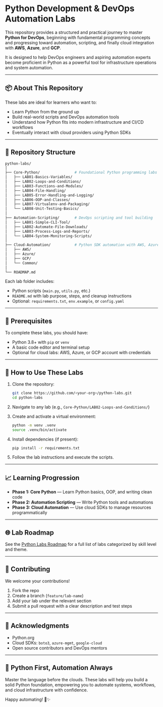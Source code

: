 # Python Development & DevOps Automation Labs

This repository provides a structured and practical journey to master **Python for DevOps**, beginning with fundamental programming concepts and progressing toward automation, scripting, and finally cloud integration with **AWS**, **Azure**, and **GCP**.

It is designed to help DevOps engineers and aspiring automation experts become proficient in Python as a powerful tool for infrastructure operations and system automation.

---

## 📦 About This Repository

These labs are ideal for learners who want to:
- Learn Python from the ground up
- Build real-world scripts and DevOps automation tools
- Understand how Python fits into modern infrastructure and CI/CD workflows
- Eventually interact with cloud providers using Python SDKs

---

## 📁 Repository Structure

```bash
python-labs/
│
├── Core-Python/                # Foundational Python programming labs
│   ├── LAB01-Basics-Variables/
│   ├── LAB02-Loops-and-Conditions/
│   ├── LAB03-Functions-and-Modules/
│   ├── LAB04-File-Handling/
│   ├── LAB05-Error-Handling-and-Logging/
│   ├── LAB06-OOP-and-Classes/
│   ├── LAB07-Virtualenv-and-Packaging/
│   └── LAB08-Unit-Testing-Basics/
│
├── Automation-Scripting/       # DevOps scripting and tool building
│   ├── LAB01-Simple-CLI-Tool/
│   ├── LAB02-Automate-File-Downloads/
│   ├── LAB03-Process-Logs-and-Reports/
│   └── LAB04-System-Monitoring-Scripts/
│
├── Cloud-Automation/           # Python SDK automation with AWS, Azure, GCP
│   ├── AWS/
│   ├── Azure/
│   ├── GCP/
│   └── Common/
│
└── ROADMAP.md
```

Each lab folder includes:
- Python scripts (`main.py`, `utils.py`, etc.)
- `README.md` with lab purpose, steps, and cleanup instructions
- Optional: `requirements.txt`, `env.example`, or `config.yaml`

---

## 🧰 Prerequisites

To complete these labs, you should have:
- Python 3.8+ with `pip` or `venv`
- A basic code editor and terminal setup
- Optional for cloud labs: AWS, Azure, or GCP account with credentials

---

## 🚀 How to Use These Labs

1. Clone the repository:
   ```bash
   git clone https://github.com/<your-org>/python-labs.git
   cd python-labs
   ```

2. Navigate to any lab (e.g., `Core-Python/LAB02-Loops-and-Conditions/`)

3. Create and activate a virtual environment:
   ```bash
   python -m venv .venv
   source .venv/bin/activate
   ```

4. Install dependencies (if present):
   ```bash
   pip install -r requirements.txt
   ```

5. Follow the lab instructions and execute the scripts.

---

## 📈 Learning Progression

- **Phase 1: Core Python** — Learn Python basics, OOP, and writing clean code
- **Phase 2: Automation Scripting** — Write Python tools and automations
- **Phase 3: Cloud Automation** — Use cloud SDKs to manage resources programmatically

---

## 🌐 Lab Roadmap

See the [Python Labs Roadmap](./ROADMAP.md) for a full list of labs categorized by skill level and theme.

---

## 🤝 Contributing

We welcome your contributions!
1. Fork the repo
2. Create a branch (`feature/lab-name`)
3. Add your lab under the relevant section
4. Submit a pull request with a clear description and test steps

---

## 🙏 Acknowledgments

- Python.org
- Cloud SDKs: `boto3`, `azure-mgmt`, `google-cloud`
- Open source contributors and DevOps mentors

---

## 🧠 Python First, Automation Always

Master the language before the clouds. These labs will help you build a solid Python foundation, empowering you to automate systems, workflows, and cloud infrastructure with confidence.

Happy automating! 🐍️✨

